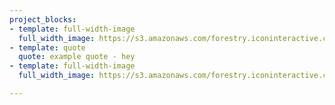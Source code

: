 ```yaml
---
project_blocks:
- template: full-width-image
  full_width_image: https://s3.amazonaws.com/forestry.iconinteractive.com/EF-Pro-Cycling-Mockup-1200x675.jpg
- template: quote
  quote: example quote - hey
- template: full-width-image
  full_width_image: https://s3.amazonaws.com/forestry.iconinteractive.com/FarmaidPanelsLarge2.jpg

---
```

